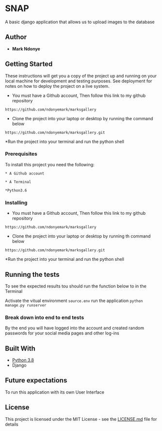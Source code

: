 # SNAP

A basic django application that allows us to upload images to the database

## Author

* **Mark Ndonye**

## Getting Started

These instructions will get you a copy of the project up and running on your local machine for development and testing purposes. See deployment for notes on how to deploy the project on a live system.

* You must have a Github account, Then follow this link to my github repository

```https://github.com/ndonyemark/marksgallery```

* Clone the project into your laptop or desktop by running the command below

```https://github.com/ndonyemark/marksgallery.git```

*Run the project into your terminal and run the python shell

### Prerequisites

To install this project you need the following:

```* A Github account```

```* A Terminal```

```*Python3.6```

### Installing

* You must have a Github account, Then follow this link to my github repository

```https://github.com/ndonyemark/marksgallery```

* Clone the project into your laptop or desktop by running th command below

```https://github.com/ndonyemark/marksgallery.git```

*Run the project into your terminal and run the python shell

## Running the tests

To see the expected results tou should run the function below to in the Terminal

Activate the vitual environment
```source.env```
run the application
```python manage.py runserver```

### Break down into end to end tests

By the end you will have logged into the account and created random passwords for your social media pages and other log-ins

## Built With

* [Python 3.8](https://docs.python.org/3.6/)
* Django

## Future expectations

To run this application with its own User Interface

## License

This project is licensed under the MIT License - see the [LICENSE.md](LICENSE.md) file for details